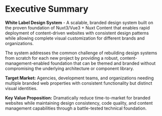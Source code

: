 # Executive Summary

**White Label Design System** - A scalable, branded design system built on the proven foundation of Nuxt3/Vue3 + Nuxt Content that enables rapid deployment of content-driven websites with consistent design patterns while allowing complete visual customization for different brands and organizations.

The system addresses the common challenge of rebuilding design systems from scratch for each new project by providing a robust, content-management-enabled foundation that can be themed and branded without compromising the underlying architecture or component library.

**Target Market:** Agencies, development teams, and organizations needing multiple branded web properties with consistent functionality but distinct visual identities.

**Key Value Proposition:** Dramatically reduce time-to-market for branded websites while maintaining design consistency, code quality, and content management capabilities through a battle-tested technical foundation.
